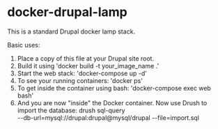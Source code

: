# docker-drupal-lamp
This is a standard Drupal docker lamp stack.<br/>

Basic uses:<br/>
1. Place a copy of this file at your Drupal site root.<br/>
2. Build it using 'docker build -t your_image_name .'<br/>
3. Start the web stack: 'docker-compose up -d'<br/>
4. To see your running containers: 'docker ps'<br/>
5. To get inside the container using bash: 'docker-compose exec web bash'<br/>
6. And you are now "inside" the Docker container. Now use Drush to import the database: drush sql-query<br/> --db-url=mysql://drupal:drupal@mysql/drupal --file=import.sql<br/>
